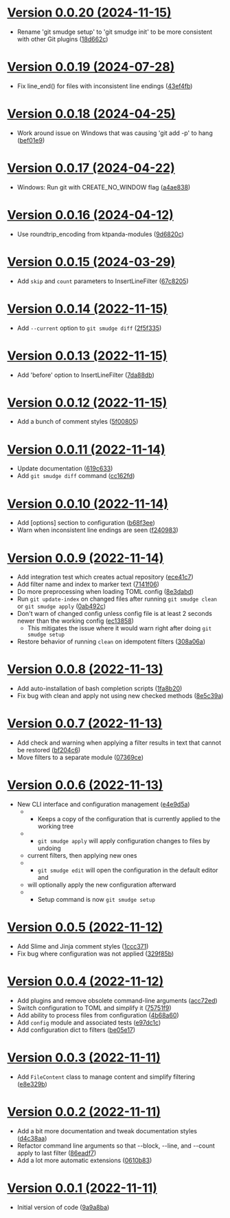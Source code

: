 [Version 0.0.20 (2024-11-15)](https://pypi.org/project/git_smudge/0.0.20/)
=============================

* Rename 'git smudge setup' to 'git smudge init' to be more consistent with other Git plugins ([18d662c](https://gitlab.com/ktpanda/git_smudge/-/commit/18d662c37a0fc1b298d2607ae78fcfe085266a35))


[Version 0.0.19 (2024-07-28)](https://pypi.org/project/git_smudge/0.0.19/)
=============================

* Fix line_end() for files with inconsistent line endings ([43ef4fb](https://gitlab.com/ktpanda/git_smudge/-/commit/43ef4fb4dcd115f8110d28ef81d80feb4dc0f56b))


[Version 0.0.18 (2024-04-25)](https://pypi.org/project/git_smudge/0.0.18/)
=============================

* Work around issue on Windows that was causing 'git add -p' to hang ([bef01e9](https://gitlab.com/ktpanda/git_smudge/-/commit/bef01e90a116cca0b3cea478888aafbb87c233a5))


[Version 0.0.17 (2024-04-22)](https://pypi.org/project/git_smudge/0.0.17/)
=============================

* Windows: Run git with CREATE_NO_WINDOW flag ([a4ae838](https://gitlab.com/ktpanda/git_smudge/-/commit/a4ae838475c365e45d02e37c733ff78a5ceb2783))


[Version 0.0.16 (2024-04-12)](https://pypi.org/project/git_smudge/0.0.16/)
=============================

* Use roundtrip_encoding from ktpanda-modules ([9d6820c](https://gitlab.com/ktpanda/git_smudge/-/commit/9d6820c5b832dddf5fee6db5b09ec459a40dab1f))


[Version 0.0.15 (2024-03-29)](https://pypi.org/project/git_smudge/0.0.15/)
=============================

* Add `skip` and `count` parameters to InsertLineFilter ([67c8205](https://gitlab.com/ktpanda/git_smudge/-/commit/67c820579f882a4fedc90c20ecf5fc9e9dc32b31))


[Version 0.0.14 (2022-11-15)](https://pypi.org/project/git_smudge/0.0.14/)
=============================

* Add `--current` option to `git smudge diff` ([2f5f335](https://gitlab.com/ktpanda/git_smudge/-/commit/2f5f33535d7a9dbfb4f2ecc48552a63432a4e508))


[Version 0.0.13 (2022-11-15)](https://pypi.org/project/git_smudge/0.0.13/)
=============================

* Add 'before' option to InsertLineFilter ([7da88db](https://gitlab.com/ktpanda/git_smudge/-/commit/7da88dbcc205610876c79d17734b05f80813fa4f))


[Version 0.0.12 (2022-11-15)](https://pypi.org/project/git_smudge/0.0.12/)
=============================

* Add a bunch of comment styles ([5f00805](https://gitlab.com/ktpanda/git_smudge/-/commit/5f00805af45af6d204d267ee27255a4cf78bb019))


[Version 0.0.11 (2022-11-14)](https://pypi.org/project/git_smudge/0.0.11/)
=============================

* Update documentation ([619c633](https://gitlab.com/ktpanda/git_smudge/-/commit/619c63374372d9ec483107b4809b55b53ebfdee5))
* Add `git smudge diff` command ([cc162fd](https://gitlab.com/ktpanda/git_smudge/-/commit/cc162fde3baed858a80e5a9c8aabd692d8b3a1da))


[Version 0.0.10 (2022-11-14)](https://pypi.org/project/git_smudge/0.0.10/)
=============================

* Add [options] section to configuration ([b68f3ee](https://gitlab.com/ktpanda/git_smudge/-/commit/b68f3eec1618a3df82995e2164c72b8d8887b686))
* Warn when inconsistent line endings are seen ([f240983](https://gitlab.com/ktpanda/git_smudge/-/commit/f240983c690b528f20ae42ee9c36a1fdd75fc55d))


[Version 0.0.9 (2022-11-14)](https://pypi.org/project/git_smudge/0.0.9/)
============================

* Add integration test which creates actual repository ([ece41c7](https://gitlab.com/ktpanda/git_smudge/-/commit/ece41c723be9a7c8fa76fdadf82fe1c4f633e326))
* Add filter name and index to marker text ([7141f06](https://gitlab.com/ktpanda/git_smudge/-/commit/7141f06ff679d2d57d3743e5b8e85c64620202cb))
* Do more preprocessing when loading TOML config ([8e3dabd](https://gitlab.com/ktpanda/git_smudge/-/commit/8e3dabd2eea62f94155cc07b49834151a12f0b0e))
* Run `git update-index` on changed files after running `git smudge clean` or `git smudge apply` ([0ab492c](https://gitlab.com/ktpanda/git_smudge/-/commit/0ab492c91bab730f11f9f1c9c9e3c3beda2983d6))
* Don't warn of changed config unless config file is at least 2 seconds newer than the working config ([ec13858](https://gitlab.com/ktpanda/git_smudge/-/commit/ec13858b0e0c5c04c46a9369d6cd1d5d8d207b8d))
  * This mitigates the issue where it would warn right after doing `git smudge setup`
* Restore behavior of running `clean` on idempotent filters ([308a06a](https://gitlab.com/ktpanda/git_smudge/-/commit/308a06a4132ee7c183cf5740e4ee80caac8f0a2c))


[Version 0.0.8 (2022-11-13)](https://pypi.org/project/git_smudge/0.0.8/)
============================

* Add auto-installation of bash completion scripts ([1fa8b20](https://gitlab.com/ktpanda/git_smudge/-/commit/1fa8b20174a75710f77311e89859403d422cfc38))
* Fix bug with clean and apply not using new checked methods ([8e5c39a](https://gitlab.com/ktpanda/git_smudge/-/commit/8e5c39a198d2eeab9641e205fde3fa9034116a5d))


[Version 0.0.7 (2022-11-13)](https://pypi.org/project/git_smudge/0.0.7/)
============================

* Add check and warning when applying a filter results in text that cannot be restored ([bf204c6](https://gitlab.com/ktpanda/git_smudge/-/commit/bf204c66a62af9a5d97c89a07bab1026069dcf63))
* Move filters to a separate module ([07369ce](https://gitlab.com/ktpanda/git_smudge/-/commit/07369cecbe582a0f645b0c72d05dce49fb346812))


[Version 0.0.6 (2022-11-13)](https://pypi.org/project/git_smudge/0.0.6/)
============================

* New CLI interface and configuration management ([e4e9d5a](https://gitlab.com/ktpanda/git_smudge/-/commit/e4e9d5ab938a6fdfa8f59e397accd574777c54b9))
  * * Keeps a copy of the configuration that is currently applied to the working tree
  * * `git smudge apply` will apply configuration changes to files by undoing
  *   current filters, then applying new ones
  * * `git smudge edit` will open the configuration in the default editor and
  *   will optionally apply the new configuration afterward
  * * Setup command is now `git smudge setup`


[Version 0.0.5 (2022-11-12)](https://pypi.org/project/git_smudge/0.0.5/)
============================

* Add Slime and Jinja comment styles ([1ccc371](https://gitlab.com/ktpanda/git_smudge/-/commit/1ccc371745113f68d746b0cce8df09eb7c1b7b7d))
* Fix bug where configuration was not applied ([329f85b](https://gitlab.com/ktpanda/git_smudge/-/commit/329f85b92e0c3bbdd7a3f8df0fc2962315eb2b21))


[Version 0.0.4 (2022-11-12)](https://pypi.org/project/git_smudge/0.0.4/)
============================

* Add plugins and remove obsolete command-line arguments ([acc72ed](https://gitlab.com/ktpanda/git_smudge/-/commit/acc72eda907b543cd2ff0357f0246bac04ae2f18))
* Switch configuration to TOML and simplify it ([75751f9](https://gitlab.com/ktpanda/git_smudge/-/commit/75751f9a9e8907af14877daf70f157500ad80080))
* Add ability to process files from configuration ([4b68a60](https://gitlab.com/ktpanda/git_smudge/-/commit/4b68a60cbea2373722bb137f53baddd6ccad349a))
* Add `config` module and associated tests ([e97dc1c](https://gitlab.com/ktpanda/git_smudge/-/commit/e97dc1c84c1937e8a25a56a5c49e400e45e1043e))
* Add configuration dict to filters ([be05e17](https://gitlab.com/ktpanda/git_smudge/-/commit/be05e17255ca6987eaca6311b9dc5f09fcc067a5))


[Version 0.0.3 (2022-11-11)](https://pypi.org/project/git_smudge/0.0.3/)
============================

* Add `FileContent` class to manage content and simplify filtering ([e8e329b](https://gitlab.com/ktpanda/git_smudge/-/commit/e8e329b8bd124b3fe011cb309ab350469c960979))


[Version 0.0.2 (2022-11-11)](https://pypi.org/project/git_smudge/0.0.2/)
============================

* Add a bit more documentation and tweak documentation styles ([d4c38aa](https://gitlab.com/ktpanda/git_smudge/-/commit/d4c38aa3b441ef3514eb40a8503fd65acec1c6f2))
* Refactor command line arguments so that --block, --line, and --count apply to last filter ([86eadf7](https://gitlab.com/ktpanda/git_smudge/-/commit/86eadf7b449127740de91020ce1a12472b892986))
* Add a lot more automatic extensions ([0610b83](https://gitlab.com/ktpanda/git_smudge/-/commit/0610b833ecaae7ccdd95f70fde59b67204945d9a))


[Version 0.0.1 (2022-11-11)](https://pypi.org/project/git_smudge/0.0.1/)
============================

* Initial version of code ([9a9a8ba](https://gitlab.com/ktpanda/git_smudge/-/commit/9a9a8ba7038ae10eaf7bc8e77ef5c267400ae050))
